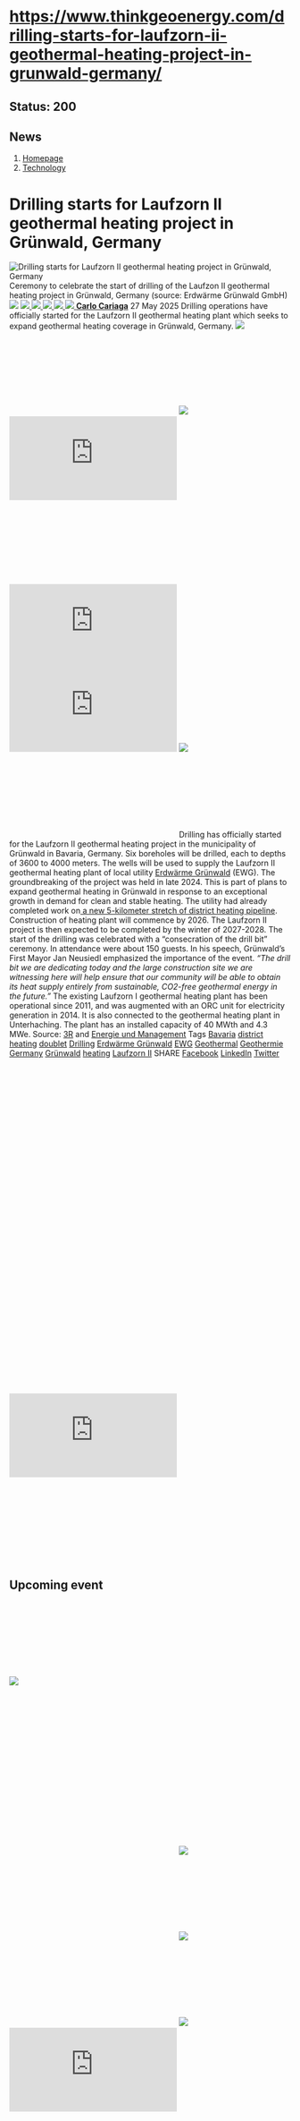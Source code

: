 # https://www.thinkgeoenergy.com/drilling-starts-for-laufzorn-ii-geothermal-heating-project-in-grunwald-germany/

Status: 200
---

## News
  1. [Homepage](https://www.thinkgeoenergy.com "Homepage")
  2. [Technology](https://www.thinkgeoenergy.com/category/technology/)


# Drilling starts for Laufzorn II geothermal heating project in Grünwald, Germany
![Drilling starts for Laufzorn II geothermal heating project in Grünwald, Germany](https://www.thinkgeoenergy.com/wp-content/uploads/2025/05/Laufzon-2-drilling-1024x576.jpg) Ceremony to celebrate the start of drilling of the Laufzon II geothermal heating project in Grünwald, Germany (source: Erdwärme Grünwald GmbH)
![](https://www.thinkgeoenergy.com/wp-content/themes/tge/img/email-black-envelope-shape.png)
[ ![](https://www.thinkgeoenergy.com/wp-content/themes/tge/img/printer-tool-or-interface-symbol-for-print-button.png) ](https://www.thinkgeoenergy.com/drilling-starts-for-laufzorn-ii-geothermal-heating-project-in-grunwald-germany/)
[ ![](https://www.thinkgeoenergy.com/wp-content/themes/tge/img/social_twitter_100.jpg) ](https://x.com/thinkgeoenergy)
[ ![](https://www.thinkgeoenergy.com/wp-content/themes/tge/img/social_linkedin_100.png) ](javascript:void\(0\))
[ ![](https://www.thinkgeoenergy.com/wp-content/themes/tge/img/social_facebook_100.png) ](javascript:void\(0\))
[ ![](https://www.thinkgeoenergy.com/wp-content/uploads/2022/10/Carlo-new-photo-100x100.jpg) ](https://www.thinkgeoenergy.com/author/ccariaga/) [**Carlo Cariaga**](https://www.thinkgeoenergy.com/author/ccariaga/) 27 May 2025
Drilling operations have officially started for the Laufzorn II geothermal heating plant which seeks to expand geothermal heating coverage in Grünwald, Germany.
[![](https://ads.thinkgeoenergy.com/images/dca4070464939a2994a515a77c380b1d.jpg)](https://ads.thinkgeoenergy.com/delivery/cl.php?bannerid=104&zoneid=38&sig=f79e1f308a08e7f3fa2725a083b0d3bc40b8650dbb1914d4332a8185b9ccc243&oadest=http%3A%2F%2Fexergy-orc.com%2F%3F%26utm_source%3Dthink%2Bgeo%2Benergy%26utm_medium%3Ddisplay%26utm_campaign%3Dthink%2Bgeo%2Benergy%2Bwebsite%2Badvertising)
![](https://ads.thinkgeoenergy.com/delivery/lg.php?bannerid=104&campaignid=1&zoneid=38&loc=https%3A%2F%2Fwww.thinkgeoenergy.com%2Fdrilling-starts-for-laufzorn-ii-geothermal-heating-project-in-grunwald-germany%2F&cb=0995abb8bf)
[![](https://ads.thinkgeoenergy.com/images/4a3e2b3141477f469c9a365f6184a480.png)](https://ads.thinkgeoenergy.com/delivery/cl.php?bannerid=311&zoneid=39&sig=b3b3d564f7cfc242743c8edd9b7152f22a78ac6197d7f92e4cc0e73ca373289a&oadest=https%3A%2F%2Fwww.orcan-energy.com%2Fen%2F%3F%26utm_source%3Dthink%2Bgeo%2Benergy%26utm_medium%3Ddisplay%26utm_campaign%3Dthink%2Bgeo%2Benergy%2Bwebsite%2Badvertising)
![](https://ads.thinkgeoenergy.com/delivery/lg.php?bannerid=311&campaignid=1&zoneid=39&loc=https%3A%2F%2Fwww.thinkgeoenergy.com%2Fdrilling-starts-for-laufzorn-ii-geothermal-heating-project-in-grunwald-germany%2F&cb=dfef5c62b2)
[![](https://ads.thinkgeoenergy.com/delivery/avw.php?zoneid=144&cb=1&n=a886266d)](https://ads.thinkgeoenergy.com/delivery/ck.php?n=a886266d&cb=1)
[![](https://ads.thinkgeoenergy.com/delivery/avw.php?zoneid=34&cb=1&n=a62ebb80)](https://ads.thinkgeoenergy.com/delivery/ck.php?n=a62ebb80&cb=1)
[![](https://ads.thinkgeoenergy.com/delivery/avw.php?zoneid=10&cb=1&n=ada237ed)](https://ads.thinkgeoenergy.com/delivery/ck.php?n=ada237ed&cb=1)
[![](https://ads.thinkgeoenergy.com/images/7e7c5bb8120b56faf9b98b6dd42a99e2.jpg)](https://ads.thinkgeoenergy.com/delivery/cl.php?bannerid=344&zoneid=136&sig=389321ea0439c998e1c90556efa5afb39da14ba04d90740966d794f512de5dbc&oadest=https%3A%2F%2Fwww.slb.com%2Fproducts-and-services%2Fscaling-new-energy-systems%2Fgeothermal%2Fgeothermal-consulting-services%3Futm_medium%3Dpaid%26utm_term%3Dbanner-ad%26utm_campaign%3D2025-geothermex-consulting-services-awareness)
![](https://ads.thinkgeoenergy.com/delivery/lg.php?bannerid=344&campaignid=1&zoneid=136&loc=https%3A%2F%2Fwww.thinkgeoenergy.com%2Fdrilling-starts-for-laufzorn-ii-geothermal-heating-project-in-grunwald-germany%2F&cb=12594767c7)
Drilling has officially started for the Laufzorn II geothermal heating project in the municipality of Grünwald in Bavaria, Germany. Six boreholes will be drilled, each to depths of 3600 to 4000 meters.
The wells will be used to supply the Laufzorn II geothermal heating plant of local utility [Erdwärme Grünwald](https://www.erdwaerme-gruenwald.de/) (EWG). The groundbreaking of the project was held in late 2024. This is part of plans to expand geothermal heating in Grünwald in response to an exceptional growth in demand for clean and stable heating. The utility had already completed work on[ a new 5-kilometer stretch of district heating pipeline](https://www.thinkgeoenergy.com/new-geothermal-heating-network-inaugurated-in-grunwald-germany/).
Construction of heating plant will commence by 2026. The Laufzorn II project is then expected to be completed by the winter of 2027-2028.
The start of the drilling was celebrated with a “consecration of the drill bit” ceremony. In attendance were about 150 guests. In his speech, Grünwald’s First Mayor Jan Neusiedl emphasized the importance of the event. _“The drill bit we are dedicating today and the large construction site we are witnessing here will help ensure that our community will be able to obtain its heat supply entirely from sustainable, CO2-free geothermal energy in the future.”_
The existing Laufzorn I geothermal heating plant has been operational since 2011, and was augmented with an ORC unit for electricity generation in 2014. It is also connected to the geothermal heating plant in Unterhaching. The plant has an installed capacity of 40 MWth and 4.3 MWe.
Source: [3R](https://3r-rohre.de/produkte-verfahren/bohrstart-bei-geothermie-projekt-laufzorn-ii-mit-meisselweihe/) and [Energie und Management](https://www.energie-und-management.de/nachrichten/energieerzeugung/detail/im-sueden-von-muenchen-wird-wieder-gebohrt-319872)
Tags
[Bavaria](https://www.thinkgeoenergy.com/tag/bavaria/) [district heating](https://www.thinkgeoenergy.com/tag/district-heating/) [doublet](https://www.thinkgeoenergy.com/tag/doublet/) [Drilling](https://www.thinkgeoenergy.com/tag/drilling/) [Erdwärme Grünwald](https://www.thinkgeoenergy.com/tag/erdwarme-grunwald/) [EWG](https://www.thinkgeoenergy.com/tag/ewg/) [Geothermal](https://www.thinkgeoenergy.com/tag/geothermal/) [Geothermie](https://www.thinkgeoenergy.com/tag/geothermie/) [Germany](https://www.thinkgeoenergy.com/tag/germany/) [Grünwald](https://www.thinkgeoenergy.com/tag/grunwald/) [heating](https://www.thinkgeoenergy.com/tag/heating/) [Laufzorn II](https://www.thinkgeoenergy.com/tag/laufzorn-ii/)
SHARE
[Facebook](javascript:void\(0\))
[LinkedIn](javascript:void\(0\))
[Twitter](javascript:void\(0\))
[![](https://ads.thinkgeoenergy.com/delivery/avw.php?zoneid=40&cb=1&n=af91e151)](https://ads.thinkgeoenergy.com/delivery/ck.php?n=af91e151&cb=1)
[![](https://ads.thinkgeoenergy.com/delivery/avw.php?zoneid=41&cb=1&n=a7dfda8b)](https://ads.thinkgeoenergy.com/delivery/ck.php?n=a7dfda8b&cb=1)
[![](https://ads.thinkgeoenergy.com/delivery/avw.php?zoneid=147&cb=1&n=a90740cd)](https://ads.thinkgeoenergy.com/delivery/ck.php?n=a90740cd&cb=1)
[![](https://ads.thinkgeoenergy.com/delivery/avw.php?zoneid=21&cb=1&n=a02718af)](https://ads.thinkgeoenergy.com/delivery/ck.php?n=a02718af&cb=1)
[![](https://ads.thinkgeoenergy.com/delivery/avw.php?zoneid=22&cb=1&n=af71fb28)](https://ads.thinkgeoenergy.com/delivery/ck.php?n=af71fb28&cb=1)
[![](https://ads.thinkgeoenergy.com/delivery/avw.php?zoneid=23&cb=1&n=a4159bf3)](https://ads.thinkgeoenergy.com/delivery/ck.php?n=a4159bf3&cb=1)
## Upcoming event
[![](https://www.thinkgeoenergy.com/drilling-starts-for-laufzorn-ii-geothermal-heating-project-in-grunwald-germany/)](https://www.thinkgeoenergy.com/drilling-starts-for-laufzorn-ii-geothermal-heating-project-in-grunwald-germany/)
[![](https://ads.thinkgeoenergy.com/delivery/avw.php?zoneid=35&cb=1&n=ac8caac7)](https://ads.thinkgeoenergy.com/delivery/ck.php?n=ac8caac7&cb=1)
[![](https://ads.thinkgeoenergy.com/delivery/avw.php?zoneid=36&cb=1&n=a19b6bc8)](https://ads.thinkgeoenergy.com/delivery/ck.php?n=a19b6bc8&cb=1)
[![](https://ads.thinkgeoenergy.com/delivery/avw.php?zoneid=37&cb=1&n=ae3fd23e)](https://ads.thinkgeoenergy.com/delivery/ck.php?n=ae3fd23e&cb=1)
[![](https://ads.thinkgeoenergy.com/images/476eb28404bc7209c844fbfbd47b5d28.jpg)](https://ads.thinkgeoenergy.com/delivery/cl.php?bannerid=35&zoneid=2&sig=a917c6c0f2e3da26dbab140583e33f79f4282700f22311e51efeddd8c441792a&oadest=http%3A%2F%2Fexergy-orc.com%2F%3F%26utm_source%3Dthink%2Bgeo%2Benergy%26utm_medium%3Ddisplay%26utm_campaign%3Dthink%2Bgeo%2Benergy%2Bwebsite%2Badvertising)
![](https://ads.thinkgeoenergy.com/delivery/lg.php?bannerid=35&campaignid=1&zoneid=2&loc=https%3A%2F%2Fwww.thinkgeoenergy.com%2Fdrilling-starts-for-laufzorn-ii-geothermal-heating-project-in-grunwald-germany%2F&cb=e6649c1173)
[![](https://ads.thinkgeoenergy.com/images/a62b7481c7116f0aac3d58406ab9fb81.png)](https://ads.thinkgeoenergy.com/delivery/cl.php?bannerid=310&zoneid=3&sig=b88a8bde13e9b9d2a9b95000271f9f6e7b2a7129c09729a3226591ce0274baaf&oadest=https%3A%2F%2Fwww.orcan-energy.com%2Fen%2F%3F%26utm_source%3Dthink%2Bgeo%2Benergy%26utm_medium%3Ddisplay%26utm_campaign%3Dthink%2Bgeo%2Benergy%2Bwebsite%2Badvertising)
![](https://ads.thinkgeoenergy.com/delivery/lg.php?bannerid=310&campaignid=1&zoneid=3&loc=https%3A%2F%2Fwww.thinkgeoenergy.com%2Fdrilling-starts-for-laufzorn-ii-geothermal-heating-project-in-grunwald-germany%2F&cb=58c24c9d3d)
[![](https://ads.thinkgeoenergy.com/images/0e10b6913875ac647e4efda896a463fd.jpg)](https://ads.thinkgeoenergy.com/delivery/cl.php?bannerid=343&zoneid=135&sig=da665187dcfafa7fb1e532b32d330868e2d71fa7ea128dc6ab851700129ef51c&oadest=https%3A%2F%2Fwww.slb.com%2Fproducts-and-services%2Fscaling-new-energy-systems%2Fgeothermal%2Fgeothermal-consulting-services%3Futm_medium%3Dpaid%26utm_term%3Dbanner-ad%26utm_campaign%3D2025-geothermex-consulting-services-awareness)
![](https://ads.thinkgeoenergy.com/delivery/lg.php?bannerid=343&campaignid=1&zoneid=135&loc=https%3A%2F%2Fwww.thinkgeoenergy.com%2Fdrilling-starts-for-laufzorn-ii-geothermal-heating-project-in-grunwald-germany%2F&cb=945b6d5cf3)
[![](https://ads.thinkgeoenergy.com/delivery/avw.php?zoneid=12&cb=1&n=a5182671)](https://ads.thinkgeoenergy.com/delivery/ck.php?n=a5182671&cb=1)
[![](https://ads.thinkgeoenergy.com/delivery/avw.php?zoneid=13&cb=1&n=a2c2aee1)](https://ads.thinkgeoenergy.com/delivery/ck.php?n=a2c2aee1&cb=1)
[![](https://ads.thinkgeoenergy.com/delivery/avw.php?zoneid=146&cb=1&n=a962a961)](https://ads.thinkgeoenergy.com/delivery/ck.php?n=a962a961&cb=1)
[![](https://ads.thinkgeoenergy.com/images/b2d37bc1f3a527628eaa8da73d21b04b.jpg)](https://ads.thinkgeoenergy.com/delivery/cl.php?bannerid=299&zoneid=148&sig=2233177e813097d19db2b291bfe270ff094861549c2805cb616fb1ee6e2dffc0&oadest=https%3A%2F%2Finco-drilling.com%2F%3F%26utm_source%3Dthink%2Bgeo%2Benergy%26utm_medium%3Ddisplay%26utm_campaign%3Dthink%2Bgeo%2Benergy%2Bwebsite%2Badvertising)
![](https://ads.thinkgeoenergy.com/delivery/lg.php?bannerid=299&campaignid=1&zoneid=148&loc=https%3A%2F%2Fwww.thinkgeoenergy.com%2Fdrilling-starts-for-laufzorn-ii-geothermal-heating-project-in-grunwald-germany%2F&cb=89dbeeb456)
[![](https://ads.thinkgeoenergy.com/images/e7ebde4d5266b5e376df11bd37a43e9c.jpg)](https://ads.thinkgeoenergy.com/delivery/cl.php?bannerid=300&zoneid=149&sig=1eaf5ad35af15910acd4493452cce8545c2639550551eb67a44c40a5a4b0ceac&oadest=https%3A%2F%2Finco-drilling.com%2F%3F%26utm_source%3Dthink%2Bgeo%2Benergy%26utm_medium%3Ddisplay%26utm_campaign%3Dthink%2Bgeo%2Benergy%2Bwebsite%2Badvertising)
![](https://ads.thinkgeoenergy.com/delivery/lg.php?bannerid=300&campaignid=1&zoneid=149&loc=https%3A%2F%2Fwww.thinkgeoenergy.com%2Fdrilling-starts-for-laufzorn-ii-geothermal-heating-project-in-grunwald-germany%2F&cb=418ade03c5)
[![](https://ads.thinkgeoenergy.com/images/c05bbc71b38e913aaddba397f8e88435.gif)](https://ads.thinkgeoenergy.com/delivery/cl.php?bannerid=314&zoneid=150&sig=c88236cc6eca61c691af98066fcf5de828a9bd6b33f84708c43607b27f74ce70&oadest=https%3A%2F%2Fstrydefurther.com%2Findustries%2Flow-cost-low-environmental-impact-exploration-and-monitoring-solutions-for-geothermal-energy-production-2%3F%26utm_source%3Dthink%2Bgeo%2Benergy%26utm_medium%3Ddisplay%26utm_campaign%3Dthink%2Bgeo%2Benergy%2Bwebsite%2Badvertising)
![](https://ads.thinkgeoenergy.com/delivery/lg.php?bannerid=314&campaignid=1&zoneid=150&loc=https%3A%2F%2Fwww.thinkgeoenergy.com%2Fdrilling-starts-for-laufzorn-ii-geothermal-heating-project-in-grunwald-germany%2F&cb=b65cb82a02)
[![](https://ads.thinkgeoenergy.com/images/8a5a96ea04a2c1fe06a37e11acd687e2.gif)](https://ads.thinkgeoenergy.com/delivery/cl.php?bannerid=315&zoneid=151&sig=5ee8f7a3d59fa5621b76adae024389ccd468674329b65928694e5f0be9840501&oadest=https%3A%2F%2Fstrydefurther.com%2Findustries%2Flow-cost-low-environmental-impact-exploration-and-monitoring-solutions-for-geothermal-energy-production-2%3F%26utm_source%3Dthink%2Bgeo%2Benergy%26utm_medium%3Ddisplay%26utm_campaign%3Dthink%2Bgeo%2Benergy%2Bwebsite%2Badvertising)
![](https://ads.thinkgeoenergy.com/delivery/lg.php?bannerid=315&campaignid=1&zoneid=151&loc=https%3A%2F%2Fwww.thinkgeoenergy.com%2Fdrilling-starts-for-laufzorn-ii-geothermal-heating-project-in-grunwald-germany%2F&cb=210c55cb36)
### Check out the latest Industry Events & Conferences
[Go to Events](https://www.thinkgeoenergy.com/events)
## Related News
[ ![Initial investigations ongoing on geothermal potential in Burgdorf, Switzerland](https://www.thinkgeoenergy.com/wp-content/uploads/2025/09/Burgdorf-von-oben-400x300.jpg) 29 Sep 2025 Initial investigations ongoing on geothermal potential in Burgdorf, Switzerland ](https://www.thinkgeoenergy.com/initial-investigations-ongoing-on-geothermal-potential-in-burgdorf-switzerland/)
SHARE
![](https://www.thinkgeoenergy.com/drilling-starts-for-laufzorn-ii-geothermal-heating-project-in-grunwald-germany/) ![](https://www.thinkgeoenergy.com/drilling-starts-for-laufzorn-ii-geothermal-heating-project-in-grunwald-germany/) ![](https://www.thinkgeoenergy.com/drilling-starts-for-laufzorn-ii-geothermal-heating-project-in-grunwald-germany/) ![](https://www.thinkgeoenergy.com/drilling-starts-for-laufzorn-ii-geothermal-heating-project-in-grunwald-germany/)
[ ![Geothermal greenhouse project in Kayseri, Türkiye progressing towards 2026 operations](https://www.thinkgeoenergy.com/wp-content/uploads/2025/09/Kayseri-drilling-400x225.png) 29 Sep 2025 Geothermal greenhouse project in Kayseri, Türkiye progressing towards 2026 operations ](https://www.thinkgeoenergy.com/geothermal-greenhouse-project-in-kayseri-turkiye-progressing-towards-2026-operations/)
SHARE
![](https://www.thinkgeoenergy.com/drilling-starts-for-laufzorn-ii-geothermal-heating-project-in-grunwald-germany/) ![](https://www.thinkgeoenergy.com/drilling-starts-for-laufzorn-ii-geothermal-heating-project-in-grunwald-germany/) ![](https://www.thinkgeoenergy.com/drilling-starts-for-laufzorn-ii-geothermal-heating-project-in-grunwald-germany/) ![](https://www.thinkgeoenergy.com/drilling-starts-for-laufzorn-ii-geothermal-heating-project-in-grunwald-germany/)
[ ![Cornish Lithium raises £35m equity funding to advance UK lithium and geothermal projects](https://www.thinkgeoenergy.com/wp-content/uploads/2025/09/Cornish-Lithium-demonstration-400x267.png) 29 Sep 2025 Cornish Lithium raises £35m equity funding to advance UK lithium and geothermal projects ](https://www.thinkgeoenergy.com/cornish-lithium-raises-35m-equity-funding-to-advance-uk-lithium-and-geothermal-projects/)
SHARE
![](https://www.thinkgeoenergy.com/drilling-starts-for-laufzorn-ii-geothermal-heating-project-in-grunwald-germany/) ![](https://www.thinkgeoenergy.com/drilling-starts-for-laufzorn-ii-geothermal-heating-project-in-grunwald-germany/) ![](https://www.thinkgeoenergy.com/drilling-starts-for-laufzorn-ii-geothermal-heating-project-in-grunwald-germany/) ![](https://www.thinkgeoenergy.com/drilling-starts-for-laufzorn-ii-geothermal-heating-project-in-grunwald-germany/)
[ ![German Geothermal Congress 2025 expands with record program](https://www.thinkgeoenergy.com/wp-content/uploads/2023/03/Frankfurt-am-Main-400x267.jpg) 26 Sep 2025 German Geothermal Congress 2025 expands with record program ](https://www.thinkgeoenergy.com/german-geothermal-congress-2025-expands-with-record-program/)
SHARE
![](https://www.thinkgeoenergy.com/drilling-starts-for-laufzorn-ii-geothermal-heating-project-in-grunwald-germany/) ![](https://www.thinkgeoenergy.com/drilling-starts-for-laufzorn-ii-geothermal-heating-project-in-grunwald-germany/) ![](https://www.thinkgeoenergy.com/drilling-starts-for-laufzorn-ii-geothermal-heating-project-in-grunwald-germany/) ![](https://www.thinkgeoenergy.com/drilling-starts-for-laufzorn-ii-geothermal-heating-project-in-grunwald-germany/)
[ ![Vulcan Energy awards contract for geothermal plant in Germany](https://www.thinkgeoenergy.com/wp-content/uploads/2025/05/Vercana-drilling-rig-2-400x208.png) 26 Sep 2025 Vulcan Energy awards contract for geothermal plant in Germany ](https://www.thinkgeoenergy.com/vulcan-energy-awards-contract-for-geothermal-plant-in-germany/)
SHARE
![](https://www.thinkgeoenergy.com/drilling-starts-for-laufzorn-ii-geothermal-heating-project-in-grunwald-germany/) ![](https://www.thinkgeoenergy.com/drilling-starts-for-laufzorn-ii-geothermal-heating-project-in-grunwald-germany/) ![](https://www.thinkgeoenergy.com/drilling-starts-for-laufzorn-ii-geothermal-heating-project-in-grunwald-germany/) ![](https://www.thinkgeoenergy.com/drilling-starts-for-laufzorn-ii-geothermal-heating-project-in-grunwald-germany/)
[ ![Updated geothermal resource assessment released in Iceland](https://www.thinkgeoenergy.com/wp-content/uploads/2022/07/Efri-Reykir-400x300.jpg) 26 Sep 2025 Updated geothermal resource assessment released in Iceland ](https://www.thinkgeoenergy.com/updated-geothermal-resource-assessment-released-in-iceland/)
SHARE
![](https://www.thinkgeoenergy.com/drilling-starts-for-laufzorn-ii-geothermal-heating-project-in-grunwald-germany/) ![](https://www.thinkgeoenergy.com/drilling-starts-for-laufzorn-ii-geothermal-heating-project-in-grunwald-germany/) ![](https://www.thinkgeoenergy.com/drilling-starts-for-laufzorn-ii-geothermal-heating-project-in-grunwald-germany/) ![](https://www.thinkgeoenergy.com/drilling-starts-for-laufzorn-ii-geothermal-heating-project-in-grunwald-germany/)
[ ![MinWat-2025 will be held at Pamukkale University in Türkiye on 3-6 November 2025](https://www.thinkgeoenergy.com/wp-content/uploads/2025/09/Minwat-2025-400x300.png) 26 Sep 2025 MinWat-2025 will be held at Pamukkale University in Türkiye on 3-6 November 2025 ](https://www.thinkgeoenergy.com/minwat-2025-will-be-held-at-pamukkale-university-in-turkiye-on-3-6-november-2025/)
SHARE
![](https://www.thinkgeoenergy.com/drilling-starts-for-laufzorn-ii-geothermal-heating-project-in-grunwald-germany/) ![](https://www.thinkgeoenergy.com/drilling-starts-for-laufzorn-ii-geothermal-heating-project-in-grunwald-germany/) ![](https://www.thinkgeoenergy.com/drilling-starts-for-laufzorn-ii-geothermal-heating-project-in-grunwald-germany/) ![](https://www.thinkgeoenergy.com/drilling-starts-for-laufzorn-ii-geothermal-heating-project-in-grunwald-germany/)
[ ![Groundbreaking marks start of geothermal heating project in Gräfelfing, Germany](https://www.thinkgeoenergy.com/wp-content/uploads/2025/09/grf_geothermie-start-spatenstich-400x225.jpg) 25 Sep 2025 Groundbreaking marks start of geothermal heating project in Gräfelfing, Germany ](https://www.thinkgeoenergy.com/groundbreaking-marks-start-of-geothermal-project-in-grafelfing/)
SHARE
![](https://www.thinkgeoenergy.com/drilling-starts-for-laufzorn-ii-geothermal-heating-project-in-grunwald-germany/) ![](https://www.thinkgeoenergy.com/drilling-starts-for-laufzorn-ii-geothermal-heating-project-in-grunwald-germany/) ![](https://www.thinkgeoenergy.com/drilling-starts-for-laufzorn-ii-geothermal-heating-project-in-grunwald-germany/) ![](https://www.thinkgeoenergy.com/drilling-starts-for-laufzorn-ii-geothermal-heating-project-in-grunwald-germany/)
[ ![Szczecin, Poland launches tender for deep geothermal drilling](https://www.thinkgeoenergy.com/wp-content/uploads/2025/09/Szczecin_Poland_sailing_ships-400x225.jpg) 25 Sep 2025 Szczecin, Poland launches tender for deep geothermal drilling ](https://www.thinkgeoenergy.com/szczecin-launches-tender-for-deep-geothermal-well/)
SHARE
![](https://www.thinkgeoenergy.com/drilling-starts-for-laufzorn-ii-geothermal-heating-project-in-grunwald-germany/) ![](https://www.thinkgeoenergy.com/drilling-starts-for-laufzorn-ii-geothermal-heating-project-in-grunwald-germany/) ![](https://www.thinkgeoenergy.com/drilling-starts-for-laufzorn-ii-geothermal-heating-project-in-grunwald-germany/) ![](https://www.thinkgeoenergy.com/drilling-starts-for-laufzorn-ii-geothermal-heating-project-in-grunwald-germany/)
[ ![Flagship geothermal projects to conclude Praxisforum 2025](https://www.thinkgeoenergy.com/wp-content/uploads/2020/10/PFB_PraxisforumGeothermieBayern_Enerchange-400x266.png) 24 Sep 2025 Flagship geothermal projects to conclude Praxisforum 2025 ](https://www.thinkgeoenergy.com/flagship-geothermal-projects-to-conclude-praxisforum-2025/)
SHARE
![](https://www.thinkgeoenergy.com/drilling-starts-for-laufzorn-ii-geothermal-heating-project-in-grunwald-germany/) ![](https://www.thinkgeoenergy.com/drilling-starts-for-laufzorn-ii-geothermal-heating-project-in-grunwald-germany/) ![](https://www.thinkgeoenergy.com/drilling-starts-for-laufzorn-ii-geothermal-heating-project-in-grunwald-germany/) ![](https://www.thinkgeoenergy.com/drilling-starts-for-laufzorn-ii-geothermal-heating-project-in-grunwald-germany/)
[ ![Slovakia backs geothermal heating project in the High Tatras](https://www.thinkgeoenergy.com/wp-content/uploads/2025/09/HighTatra_Slovakia-400x266.jpg) 24 Sep 2025 Slovakia backs geothermal heating project in the High Tatras ](https://www.thinkgeoenergy.com/slovakia-backs-geothermal-heating-project-in-the-high-tatras/)
SHARE
![](https://www.thinkgeoenergy.com/drilling-starts-for-laufzorn-ii-geothermal-heating-project-in-grunwald-germany/) ![](https://www.thinkgeoenergy.com/drilling-starts-for-laufzorn-ii-geothermal-heating-project-in-grunwald-germany/) ![](https://www.thinkgeoenergy.com/drilling-starts-for-laufzorn-ii-geothermal-heating-project-in-grunwald-germany/) ![](https://www.thinkgeoenergy.com/drilling-starts-for-laufzorn-ii-geothermal-heating-project-in-grunwald-germany/)
[ ![Our Climate Future 2025: Iceland-EU symposium on geothermal energy in Brussels](https://www.thinkgeoenergy.com/wp-content/uploads/2025/09/Our-Climate-Future-Event-Oct-2025-ocf-hellisheidi-400x224.png) 24 Sep 2025 Our Climate Future 2025: Iceland-EU symposium on geothermal energy in Brussels ](https://www.thinkgeoenergy.com/our-climate-future-2025-iceland-eu-symposium-on-geothermal-energy-in-brussels/)
SHARE
![](https://www.thinkgeoenergy.com/drilling-starts-for-laufzorn-ii-geothermal-heating-project-in-grunwald-germany/) ![](https://www.thinkgeoenergy.com/drilling-starts-for-laufzorn-ii-geothermal-heating-project-in-grunwald-germany/) ![](https://www.thinkgeoenergy.com/drilling-starts-for-laufzorn-ii-geothermal-heating-project-in-grunwald-germany/) ![](https://www.thinkgeoenergy.com/drilling-starts-for-laufzorn-ii-geothermal-heating-project-in-grunwald-germany/)
[](https://www.thinkgeoenergy.com/drilling-starts-for-laufzorn-ii-geothermal-heating-project-in-grunwald-germany/) [](https://www.thinkgeoenergy.com/drilling-starts-for-laufzorn-ii-geothermal-heating-project-in-grunwald-germany/)
[![](https://ads.thinkgeoenergy.com/images/eacfb4973619c36e88404f2b367e4f06.jpg)](https://ads.thinkgeoenergy.com/delivery/cl.php?bannerid=259&zoneid=145&sig=b29592330aee2868e962b21920aed234739ce8009449f8ebb80c20e0ae6a7231&oadest=https%3A%2F%2Fwww.jrgenergy.com%2F%3F%26utm_source%3Dthink%2Bgeo%2Benergy%26utm_medium%3Ddisplay%26utm_campaign%3Dthink%2Bgeo%2Benergy%2Bwebsite%2Badvertising)
![](https://ads.thinkgeoenergy.com/delivery/lg.php?bannerid=259&campaignid=1&zoneid=145&loc=https%3A%2F%2Fwww.thinkgeoenergy.com%2Fdrilling-starts-for-laufzorn-ii-geothermal-heating-project-in-grunwald-germany%2F&cb=0baa6ad796)
[![](https://ads.thinkgeoenergy.com/images/41406b95b88864e0758fc238260291b4.jpg)](https://ads.thinkgeoenergy.com/delivery/cl.php?bannerid=261&zoneid=152&sig=7ccc20cb02a155ba32ccf3a8b531d9d17da1a7c711ab999c04b9c70dc64d357c&oadest=https%3A%2F%2Fwww.jrgenergy.com%2F%3F%26utm_source%3Dthink%2Bgeo%2Benergy%26utm_medium%3Ddisplay%26utm_campaign%3Dthink%2Bgeo%2Benergy%2Bwebsite%2Badvertising)
![](https://ads.thinkgeoenergy.com/delivery/lg.php?bannerid=261&campaignid=1&zoneid=152&loc=https%3A%2F%2Fwww.thinkgeoenergy.com%2Fdrilling-starts-for-laufzorn-ii-geothermal-heating-project-in-grunwald-germany%2F&cb=424a48ce55)
[![](https://ads.thinkgeoenergy.com/images/d43f23414ac0635c1f8442c9beba9fde.jpg)](https://ads.thinkgeoenergy.com/delivery/cl.php?bannerid=260&zoneid=153&sig=f00735bf447cb3ee92d64f28be388ff23638991acb61e6a64df85105fb87c686&oadest=https%3A%2F%2Fwww.jrgenergy.com%2F%3F%26utm_source%3Dthink%2Bgeo%2Benergy%26utm_medium%3Ddisplay%26utm_campaign%3Dthink%2Bgeo%2Benergy%2Bwebsite%2Badvertising)
![](https://ads.thinkgeoenergy.com/delivery/lg.php?bannerid=260&campaignid=1&zoneid=153&loc=https%3A%2F%2Fwww.thinkgeoenergy.com%2Fdrilling-starts-for-laufzorn-ii-geothermal-heating-project-in-grunwald-germany%2F&cb=56dc37c3c8)
[ ![](https://www.thinkgeoenergy.com/wp-content/themes/tge/img/logos/logo.png) ](https://www.thinkgeoenergy.com/drilling-starts-for-laufzorn-ii-geothermal-heating-project-in-grunwald-germany/)
  * Follow Think GeoEnergy
  * [ ![](https://www.thinkgeoenergy.com/wp-content/themes/tge/img/icons/facebook-icon.png) ](https://www.facebook.com/thinkgeoenergy)
  * [ ![](https://www.thinkgeoenergy.com/wp-content/themes/tge/img/icons/instagram.png) ](https://www.instagram.com/thinkgeoenergy/?hl=en)
  * [ ![](https://www.thinkgeoenergy.com/wp-content/themes/tge/img/icons/in.png) ](http://www.linkedin.com/groups?gid=1960587&trk=myg_ugrp_ovr)
  * [ ![](https://www.thinkgeoenergy.com/wp-content/themes/tge/img/icons/twitter_x_icon.png) ](https://x.com/thinkgeoenergy)
  * [ ![](https://www.thinkgeoenergy.com/wp-content/themes/tge/img/icons/YT.png) ](https://www.youtube.com/channel/UCvRx_SSV897Nm4e7NQbt5vQ)


  * [About Us](https://www.thinkgeoenergy.com/about/)
  * [Terms & Condition](https://www.thinkgeoenergy.com/about/terms-conditions/)
  * [Privacy Policy](https://www.thinkgeoenergy.com/about/privacy-policy/)
  * [Advertisement](https://www.thinkgeoenergy.com/advertisement/)
  * [Our Advertisers](https://www.thinkgeoenergy.com/our-advertisers/)
  * [Support](https://www.thinkgeoenergy.com/support-us/)


### Subscribe to our Newsletter
  * [ENGLISH](https://www.thinkgeoenergy.com/)
  * [EN ESPAÑOL](http://www.piensageotermia.com/)
  * [IN TURKISH](http://www.jeotermalhaberler.com/)


All rights reserved. © ThinkGeoEnergy ehf. 2025 
We use cookies on our website to give you the most relevant experience by remembering your preferences and repeat visits. By clicking “Accept”, you consent to the use of ALL the cookies.
Cookie settings[ACCEPT](https://www.thinkgeoenergy.com/drilling-starts-for-laufzorn-ii-geothermal-heating-project-in-grunwald-germany/)
Manage consent
Close
#### Privacy Overview
This website uses cookies to improve your experience while you navigate through the website. Out of these, the cookies that are categorized as necessary are stored on your browser as they are essential for the working of basic functionalities of the ...
Necessary 
Necessary
Always Enabled
Necessary cookies are absolutely essential for the website to function properly. This category only includes cookies that ensures basic functionalities and security features of the website. These cookies do not store any personal information. 
Non-necessary 
Non-necessary
Any cookies that may not be particularly necessary for the website to function and is used specifically to collect user personal data via analytics, ads, other embedded contents are termed as non-necessary cookies. It is mandatory to procure user consent prior to running these cookies on your website. 
SAVE & ACCEPT
[ Go to mobile version ](https://www.thinkgeoenergy.com/drilling-starts-for-laufzorn-ii-geothermal-heating-project-in-grunwald-germany/?amp=1)
